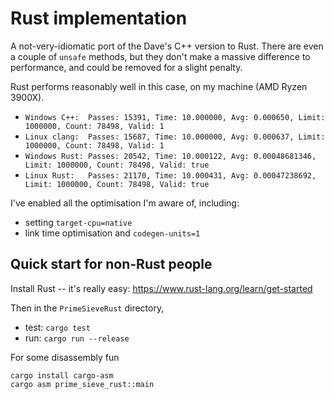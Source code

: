 # Rust implementation

A not-very-idiomatic port of the Dave's C++ version to Rust. There are even a couple of `unsafe` methods, but they don't make a massive difference to performance, and could be removed for a slight penalty.

Rust performs reasonably well in this case, on my machine (AMD Ryzen 3900X).
- `Windows C++:  Passes: 15391, Time: 10.000000, Avg: 0.000650, Limit: 1000000, Count: 78498, Valid: 1`
- `Linux clang:  Passes: 15687, Time: 10.000000, Avg: 0.000637, Limit: 1000000, Count: 78498, Valid: 1`
- `Windows Rust: Passes: 20542, Time: 10.000122, Avg: 0.00048681346, Limit: 1000000, Count: 78498, Valid: true`
- `Linux Rust:   Passes: 21170, Time: 10.000431, Avg: 0.00047238692, Limit: 1000000, Count: 78498, Valid: true`

I've enabled all the optimisation I'm aware of, including:
- setting `target-cpu=native`
- link time optimisation and `codegen-units=1`

## Quick start for non-Rust people

Install Rust -- it's really easy: https://www.rust-lang.org/learn/get-started

Then in the `PrimeSieveRust` directory, 

- test: `cargo test` 
- run: `cargo run --release`

For some disassembly fun

```
cargo install cargo-asm
cargo asm prime_sieve_rust::main
```